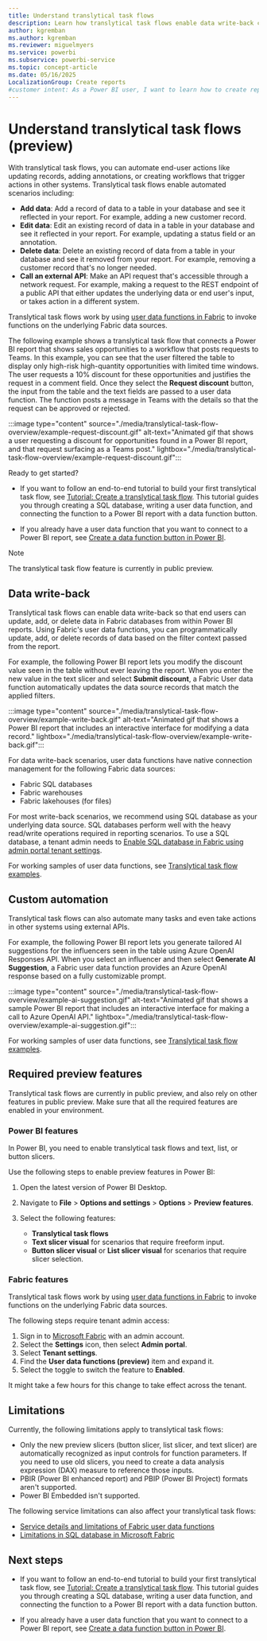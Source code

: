 ```yaml
---
title: Understand translytical task flows
description: Learn how translytical task flows enable data write-back capabilities in Power BI reports with user data functions in Fabric.
author: kgremban
ms.author: kgremban
ms.reviewer: miguelmyers
ms.service: powerbi
ms.subservice: powerbi-service
ms.topic: concept-article
ms.date: 05/16/2025
LocalizationGroup: Create reports
#customer intent: As a Power BI user, I want to learn how to create reports that allow readers to edit the data source so that end users have interactive access to their data.
---
```


# Understand translytical task flows (preview)

With translytical task flows, you can automate end-user actions like updating records, adding annotations, or creating workflows that trigger actions in other systems. Translytical task flows enable automated scenarios including:

* **Add data**: Add a record of data to a table in your database and see it reflected in your report. For example, adding a new customer record.
* **Edit data**: Edit an existing record of data in a table in your database and see it reflected in your report. For example, updating a status field or an annotation.
* **Delete data**: Delete an existing record of data from a table in your database and see it removed from your report. For example, removing a customer record that's no longer needed.
* **Call an external API**: Make an API request that's accessible through a network request. For example, making a request to the REST endpoint of a public API that either updates the underlying data or end user's input, or takes action in a different system.

Translytical task flows work by using [user data functions in Fabric](/fabric/data-engineering/user-data-functions/user-data-functions-overview) to invoke functions on the underlying Fabric data sources.

The following example shows a translytical task flow that connects a Power BI report that shows sales opportunities to a workflow that posts requests to Teams. In this example, you can see that the user filtered the table to display only high-risk high-quantity opportunities with limited time windows. The user requests a 10% discount for these opportunities and justifies the request in a comment field. Once they select the **Request discount** button, the input from the table and the text fields are passed to a user data function. The function posts a message in Teams with the details so that the request can be approved or rejected.

:::image type="content" source="./media/translytical-task-flow-overview/example-request-discount.gif" alt-text="Animated gif that shows a user requesting a discount for opportunities found in a Power BI report, and that request surfacing as a Teams post." lightbox="./media/translytical-task-flow-overview/example-request-discount.gif":::

Ready to get started?

* If you want to follow an end-to-end tutorial to build your first translytical task flow, see [Tutorial: Create a translytical task flow](./translytical-task-flow-tutorial.md). This tutorial guides you through creating a SQL database, writing a user data function, and connecting the function to a Power BI report with a data function button.

* If you already have a user data function that you want to connect to a Power BI report, see [Create a data function button in Power BI](./translytical-task-flow-button.md).

>[!NOTE]
>The translytical task flow feature is currently in public preview.

## Data write-back

Translytical task flows can enable data write-back so that end users can update, add, or delete data in Fabric databases from within Power BI reports. Using Fabric's user data functions, you can programmatically update, add, or delete records of data based on the filter context passed from the report. 

For example, the following Power BI report lets you modify the discount value seen in the table without ever leaving the report. When you enter the new value in the text slicer and select **Submit discount**, a Fabric User data function automatically updates the data source records that match the applied filters. 

:::image type="content" source="./media/translytical-task-flow-overview/example-write-back.gif" alt-text="Animated gif that shows a Power BI report that includes an interactive interface for modifying a data record." lightbox="./media/translytical-task-flow-overview/example-write-back.gif":::

For data write-back scenarios, user data functions have native connection management for the following Fabric data sources:

* Fabric SQL databases
* Fabric warehouses 
* Fabric lakehouses (for files)

For most write-back scenarios, we recommend using SQL database as your underlying data source. SQL databases perform well with the heavy read/write operations required in reporting scenarios. To use a SQL database, a tenant admin needs to [Enable SQL database in Fabric using admin portal tenant settings](/fabric/database/sql/enable).

For working samples of user data functions, see [Translytical task flow examples](https://gist.github.com/Sujata994/c354ec8d0821e875e45c86f2bd1d5cc8).

## Custom automation

Translytical task flows can also automate many tasks and even take actions in other systems using external APIs.

For example, the following Power BI report lets you generate tailored AI suggestions for the influencers seen in the table using Azure OpenAI Responses API. When you select an influencer and then select **Generate AI Suggestion**, a Fabric user data function provides an Azure OpenAI response based on a fully customizable prompt.

:::image type="content" source="./media/translytical-task-flow-overview/example-ai-suggestion.gif" alt-text="Animated gif that shows a sample Power BI report that includes an interactive interface for making a call to Azure OpenAI API." lightbox="./media/translytical-task-flow-overview/example-ai-suggestion.gif":::

For working samples of user data functions, see [Translytical task flow examples](https://gist.github.com/Sujata994/c354ec8d0821e875e45c86f2bd1d5cc8).

## Required preview features

Translytical task flows are currently in public preview, and also rely on other features in public preview. Make sure that all the required features are enabled in your environment.

### Power BI features

In Power BI, you need to enable translytical task flows and text, list, or button slicers.

Use the following steps to enable preview features in Power BI:

1. Open the latest version of Power BI Desktop.
1. Navigate to **File** > **Options and settings** > **Options** > **Preview features**.
1. Select the following features:

   * **Translytical task flows**
   * **Text slicer visual** for scenarios that require freeform input.
   * **Button slicer visual** or **List slicer visual** for scenarios that require slicer selection.

### Fabric features

Translytical task flows work by using [user data functions in Fabric](/fabric/data-engineering/user-data-functions/user-data-functions-overview) to invoke functions on the underlying Fabric data sources.

The following steps require tenant admin access:

1. Sign in to [Microsoft Fabric](https://app.fabric.microsoft.com) with an admin account.
1. Select the **Settings** icon, then select **Admin portal**.
1. Select **Tenant settings**.
1. Find the **User data functions (preview)** item and expand it.
1. Select the toggle to switch the feature to **Enabled**.

It might take a few hours for this change to take effect across the tenant.

## Limitations

Currently, the following limitations apply to translytical task flows:

* Only the new preview slicers (button slicer, list slicer, and text slicer) are automatically recognized as input controls for function parameters. If you need to use old slicers, you need to create a data analysis expression (DAX) measure to reference those inputs.
* PBIR (Power BI enhanced report) and PBIP (Power BI Project) formats aren't supported.
* Power BI Embedded isn't supported.

The following service limitations can also affect your translytical task flows:

* [Service details and limitations of Fabric user data functions](/fabric/data-engineering/user-data-functions/user-data-functions-service-limits)
* [Limitations in SQL database in Microsoft Fabric](/fabric/database/sql/limitations)

## Next steps

* If you want to follow an end-to-end tutorial to build your first translytical task flow, see [Tutorial: Create a translytical task flow](./translytical-task-flow-tutorial.md). This tutorial guides you through creating a SQL database, writing a user data function, and connecting the function to a Power BI report with a data function button.

* If you already have a user data function that you want to connect to a Power BI report, see [Create a data function button in Power BI](./translytical-task-flow-button.md).
